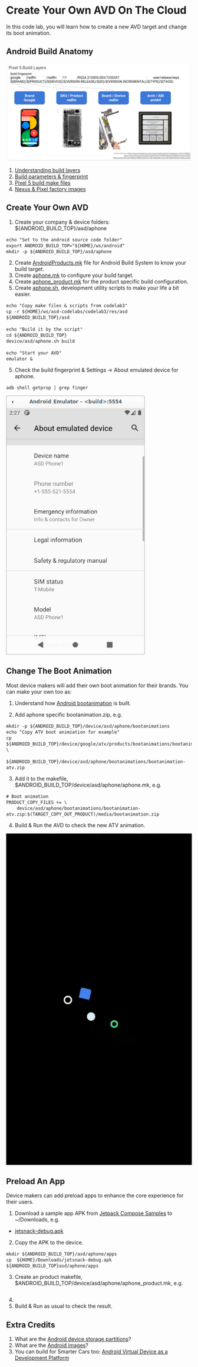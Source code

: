 # Create Your Own AVD On The Cloud
In this code lab, you will learn how to create a new AVD target and change its
boot animation.

## Android Build Anatomy
![Android Build Layers](res/Android_Build_Layers.png)
1. [Understanding build layers](https://source.android.com/setup/develop/new-device#build-layers)
2. [Build parameters & fingerprint](https://source.android.com/compatibility/android-cdd#3_2_2_build_parameters)
3. [Pixel 5 build make files](https://cs.android.com/android/platform/superproject/+/master:device/google/redfin/)
4. [Nexus & Pixel factory images](https://developers.google.com/android/images#redfin)

## Create Your Own AVD
1. Create your company & device folders: ${ANDROID_BUILD_TOP}/asd/aphone
```
echo "Set to the android source code folder"
export ANDROID_BUILD_TOP="${HOME}/ws/android"
mkdir -p ${ANDROID_BUILD_TOP}/asd/aphone
```

2. Create [AndroidProducts.mk](res/asd/AndroidProducts.mk) file for Android
Build System to know your build target.
3. Create [aphone.mk](res/asd/aphone/aphone.mk) to configure your build target.
4. Create [aphone_product.mk](res/asd/aphone/aphone_product.mk) for the product
specific build configuration.
5. Create [aphone.sh](res/asd/aphone.sh), development utility scripts to make
your life a bit easier.

```
echo "Copy make files & scripts from codelab3"
cp -r ${HOME}/ws/asd-codelabs/codelab3/res/asd ${ANDROID_BUILD_TOP}/asd

echo "Build it by the script"
cd ${ANDROID_BUILD_TOP}
device/asd/aphone.sh build

echo "Start your AVD"
emulator &
```

5. Check the build fingerprint & Settings -> About emulated device for aphone.
```
adb shell getprop | grep finger
```

![aphone about](res/aphone-about.png)

## Change The Boot Animation
Most device makers will add their own boot animation for their brands. You can
make your own too as:

1. Understand how [Android bootanimation](https://android.googlesource.com/platform/frameworks/base/+/master/cmds/bootanimation/FORMAT.md)
is built.

2. Add aphone specific bootanimation.zip, e.g.
```
mkdir -p ${ANDROID_BUILD_TOP}/device/asd/aphone/bootanimations
echo "Copy ATV boot animzation for example"
cp ${ANDROID_BUILD_TOP}/device/google/atv/products/bootanimations/bootanimation.zip \
   ${ANDROID_BUILD_TOP}/device/asd/aphone/bootanimations/bootanimation-atv.zip
```

3. Add it to the makefile, $ANDROID_BUILD_TOP/device/asd/aphone/aphone.mk, e.g.
```
# Boot animation
PRODUCT_COPY_FILES += \
    device/asd/aphone/bootanimations/bootanimation-atv.zip:$(TARGET_COPY_OUT_PRODUCT)/media/bootanimation.zip
```

4. Build & Run the AVD to check the new ATV animation.

![bootanimation-atv](res/bootanimation-atv.gif)


## Preload An App
Device makers can add preload apps to enhance the core experience for their users.
1. Download a sample app APK from [Jetpack Compose Samples](https://github.com/android/compose-samples#jetpack-compose-samples) to ~/Downloads, e.g.
  - [jetsnack-debug.apk](https://github.com/android/compose-samples/releases/download/v1.0.0-beta07)

2. Copy the APK to the device.
```
mkdir ${ANDROID_BUILD_TOP}/asd/aphone/apps
cp  ${HOME}/Downloads/jetsnack-debug.apk ${ANDROID_BUILD_TOP}asd/aphone/apps
```

3. Create an product makefile, $ANDROID_BUILD_TOP/device/asd/aphone/aphone_product.mk, e.g.
```

```

4.
5. Build & Run as usual to check the result.


## Extra Credits
1. What are the [Android device storage partitions](https://source.android.com/devices/bootloader/partitions)?
2. What are the [Android images](https://source.android.com/devices/bootloader/images)?
3. You can build for Smarter Cars too: [Android Virtual Device as a Development
Platform](https://source.android.com/devices/automotive/start/avd?hl=en)
